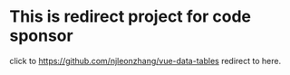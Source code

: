 # This is redirect project for code sponsor




click to https://github.com/njleonzhang/vue-data-tables redirect to here.
